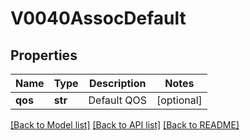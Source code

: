 # V0040AssocDefault

## Properties
Name | Type | Description | Notes
------------ | ------------- | ------------- | -------------
**qos** | **str** | Default QOS | [optional] 

[[Back to Model list]](../README.md#documentation-for-models) [[Back to API list]](../README.md#documentation-for-api-endpoints) [[Back to README]](../README.md)


